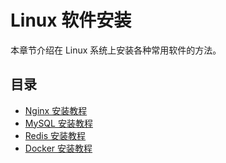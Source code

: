 # Linux 软件安装

本章节介绍在 Linux 系统上安装各种常用软件的方法。

## 目录

- [Nginx 安装教程](/ops/linux/installation/03-nginx-installation)
- [MySQL 安装教程](/ops/linux/installation/04-mysql-installation)
- [Redis 安装教程](/ops/linux/installation/05-redis-installation)
- [Docker 安装教程](/ops/linux/installation/06-docker-installation)
